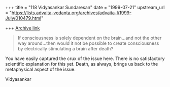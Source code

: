 +++
title = "118 Vidyasankar Sundaresan"
date = "1999-07-21"
upstream_url = "https://lists.advaita-vedanta.org/archives/advaita-l/1999-July/010479.html"

+++
[Archive link](https://lists.advaita-vedanta.org/archives/advaita-l/1999-July/010479.html)

>If consciousness  is solely dependent on the brain...and not the other way
>around...then would it not be possible to create consciousness by
>electrically stimulating a brain after death?

You have easily captured the crux of the issue here. There is no
satisfactory scientific explanation for this yet. Death, as always, brings
us back to the metaphysical aspect of the issue.

Vidyasankar

